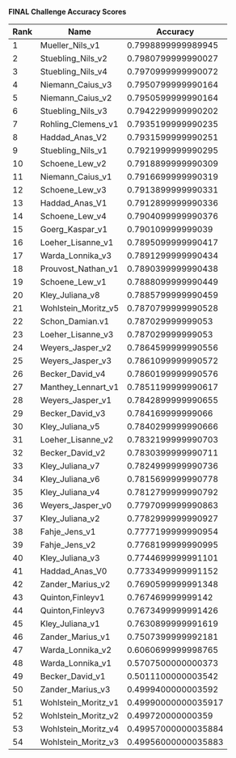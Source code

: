**FINAL Challenge Accuracy Scores**



|Rank|Name|Accuracy|
|----|-----|---|
|1|Mueller_Nils_v1|0.7998899999989945|
|2|Stuebling_Nils_v2|0.7980799999990027|
|3|Stuebling_Nils_v4|0.7970999999990072|
|4|Niemann_Caius_v3|0.7950799999990164|
|5|Niemann_Caius_v2|0.7950599999990164|
|6|Stuebling_Nils_v3|0.7942299999990202|
|7|Rohling_Clemens_v1|0.7935199999990235|
|8|Haddad_Anas_V2|0.7931599999990251|
|9|Stuebling_Nils_v1|0.7921999999990295|
|10|Schoene_Lew_v2|0.7918899999990309|
|11|Niemann_Caius_v1|0.7916699999990319|
|12|Schoene_Lew_v3|0.7913899999990331|
|13|Haddad_Anas_V1|0.7912899999990336|
|14|Schoene_Lew_v4|0.7904099999990376|
|15|Goerg_Kaspar_v1|0.790109999999039|
|16|Loeher_Lisanne_v1|0.7895099999990417|
|17|Warda_Lonnika_v3|0.7891299999990434|
|18|Prouvost_Nathan_v1|0.7890399999990438|
|19|Schoene_Lew_v1|0.7888099999990449|
|20|Kley_Juliana_v8|0.7885799999990459|
|21|Wohlstein_Moritz_v5|0.7870799999990528|
|22|Schon_Damian.v1|0.787029999999053|
|23|Loeher_Lisanne_v3|0.787029999999053|
|24|Weyers_Jasper_v2|0.7864599999990556|
|25|Weyers_Jasper_v3|0.7861099999990572|
|26|Becker_David_v4|0.7860199999990576|
|27|Manthey_Lennart_v1|0.7851199999990617|
|28|Weyers_Jasper_v1|0.7842899999990655|
|29|Becker_David_v3|0.784169999999066|
|30|Kley_Juliana_v5|0.7840299999990666|
|31|Loeher_Lisanne_v2|0.7832199999990703|
|32|Becker_David_v2|0.7830399999990711|
|33|Kley_Juliana_v7|0.7824999999990736|
|34|Kley_Juliana_v6|0.7815699999990778|
|35|Kley_Juliana_v4|0.7812799999990792|
|36|Weyers_Jasper_v0|0.7797099999990863|
|37|Kley_Juliana_v2|0.7782999999990927|
|38|Fahje_Jens_v1|0.7777199999990954|
|39|Fahje_Jens_v2|0.7768199999990995|
|40|Kley_Juliana_v3|0.7744699999991101|
|41|Haddad_Anas_V0|0.7733499999991152|
|42|Zander_Marius_v2|0.7690599999991348|
|43|Quinton,Finleyv1|0.767469999999142|
|44|Quinton,Finleyv3|0.7673499999991426|
|45|Kley_Juliana_v1|0.7630899999991619|
|46|Zander_Marius_v1|0.7507399999992181|
|47|Warda_Lonnika_v2|0.6060699999998765|
|48|Warda_Lonnika_v1|0.5707500000000373|
|49|Becker_David_v1|0.5011100000003542|
|50|Zander_Marius_v3|0.4999400000003592|
|51|Wohlstein_Moritz_v1|0.49990000000035917|
|52|Wohlstein_Moritz_v2|0.499720000000359|
|53|Wohlstein_Moritz_v4|0.49957000000035884|
|54|Wohlstein_Moritz_v3|0.49956000000035883|
